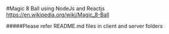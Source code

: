 #Magic 8 Ball using NodeJs and Reactjs
https://en.wikipedia.org/wiki/Magic_8-Ball

#####Please refer README.md files in client and server folders 